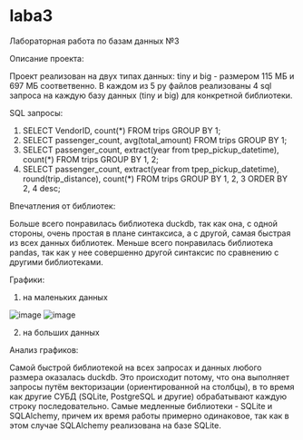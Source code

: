 # laba3

Лабораторная работа по базам данных №3

Описание проекта:

Проект реализован на двух типах данных: tiny и big - размером 115 МБ и 697 МБ соответвенно. В каждом из 5 py файлов реализованы 4 sql запроса на каждую базу данных (tiny и big) для конкретной библиотеки.

SQL запросы:

1. SELECT VendorID, count(*) FROM trips GROUP BY 1;
2. SELECT passenger_count, avg(total_amount) FROM trips GROUP BY 1;
3. SELECT passenger_count, extract(year from tpep_pickup_datetime), count(*) FROM trips GROUP BY 1, 2;
4. SELECT passenger_count, extract(year from tpep_pickup_datetime), round(trip_distance), count(*) FROM trips GROUP BY 1, 2, 3 ORDER BY 2, 4 desc;

Впечатления от библиотек:

Больше всего понравилась библиотека duckdb, так как она, с одной стороны, очень простая в плане синтаксиса, а с другой, самая быстрая из всех данных библиотек. Меньше всего понравилась библиотека pandas, так как у нее совершенно другой синтаксис по сравнению с другими библиотеками.

Графики:

1) на маленьких данных

![image](https://github.com/SkyPlusik/laba3/assets/150513344/5d5e4b2e-53f5-4964-bf71-e88a088f8bd7)
![image](https://github.com/SkyPlusik/laba3/assets/150513344/02ac7e0e-cb26-4e00-874c-8b5bbcc10b96)

2) на больших данных

Анализ графиков:

Самой быстрой библиотекой на всех запросах и данных любого размера оказалась duckdb. Это происходит потому, что она выполняет запросы путём векторизации (ориентированной на столбцы), в то время как другие СУБД (SQLite, PostgreSQL и другие) обрабатывают каждую строку последовательно. Самые медленные библиотеки - SQLite и SQLAlchemy, причем их время работы примерно одинаковое, так как в этом случае SQLAlchemy реализована на базе SQLite. 
